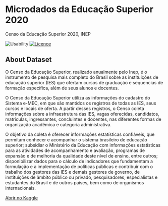 # Microdados da Educação Superior 2020
Censo da Educação Superior 2020, INEP


![Usability](https://img.shields.io/badge/Usability-9.71-00af00?style=flat-square)
[![Licence](https://img.shields.io/badge/License-CC0:_Public_Domain-00af00?style=flat-square)](https://creativecommons.org/publicdomain/zero/1.0/)


## About Dataset

O Censo da Educação Superior, realizado anualmente pelo Inep, é o instrumento de pesquisa mais completo do Brasil sobre as instituições de educação superior (IES) que ofertam cursos de graduação e sequencias de formação específica, além de seus alunos e docentes.

O Censo da Educação Superior utiliza as informações do cadastro do Sistema e-MEC, em que são mantidos os registros de todas as IES, seus cursos e locais de oferta. A partir desses registros, o Censo coleta informações sobre a infraestrutura das IES, vagas oferecidas, candidatos, matrículas, ingressantes, concluintes e docentes, nas diferentes formas de organização acadêmica e categoria administrativa.

O objetivo da coleta é oferecer informações estatísticas confiáveis, que permitam conhecer e acompanhar o sistema brasileiro de educação superior; subsidiar o Ministério da Educação com informações estatísticas para as atividades de acompanhamento e avaliação, programas de expansão e de melhoria da qualidade deste nível de ensino, entre outros; disponibilizar dados para o cálculo de indicadores que fundamentam a formulação e a implementação de políticas públicas e contribuir com o trabalho dos gestores das IES e demais gestores de governo, de instituições de âmbito público ou privado, pesquisadores, especialistas e estudantes do Brasil e de outros países, bem como de organismos internacionais.


[Abrir no Kaggle](https://www.kaggle.com/datasets/mistergomes/microdados-educacao-superior-2020)